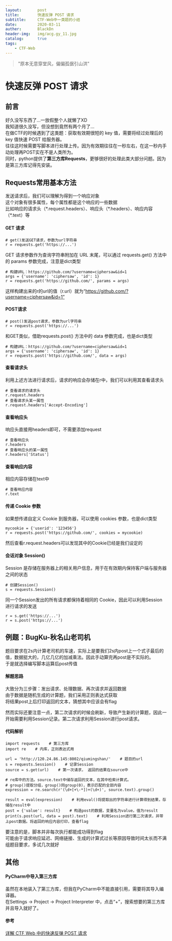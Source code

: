 ```yaml
---
layout:       post
title:        快速反弹 POST 请求
subtitle:     CTF-Web中一类题的小结
date:         2020-03-11
auther:       BlackDn
header-img:   img/acg.gy_11.jpg
catalog:      true
tags:
    - CTF-Web
---
```


> "原本无意穿堂风，偏偏孤倨引山洪"

# 快速反弹 POST 请求
## 前言
好久没写东西了...一放假整个人就懒了XD  
我知道很久没写，但没想到竟然有两个月了...  
在做CTF的时候遇到了这类题：获取有效期很短的 key 值，需要将经过处理后的 key 值快速 POST 给服务器。  
往往这时候需要写脚本进行处理上传。因为有效期往往在一秒左右，在这一秒内手动处理再POST实在不是人类所为。  
同时，python提供了**第三方库Requests**，更够很好的处理此类大部分问题。因为是第三方库记得先安装。  
## Requests常用基本方法
发送请求后，我们可以理解为得到一个响应对象  
这个对象有很多属性，每个属性都是这个响应的一些数据  
比如响应的请求头（\*.request.headers）、响应头（\*.headers）、响应内容（\*.text）等
#### GET 请求
```
# get()发送GET请求，参数为url字符串
r = requests.get('https://...')
```  
GET 请求参数作为查询字符串附加在 URL 末尾，可以通过 requests.get() 方法中的 params 参数完成，注意是dict类型  
```
# 构建URL：https://github.com/?username=ciphersaw&id=1
args = {'username': 'ciphersaw', 'id': 1}
r = requests.get('https://github.com/', params = args)
```  
这样构建出来的r的url的值（r.url）就为“https://github.com/?username=ciphersaw&id=1”  
#### POST请求
```
# post()发送post请求，参数为url字符串
r = requests.post('https://...')
```  
和GET类似，借助requests.post() 方法中的 data 参数完成，也是dict类型  
```
# 构建URL：https://github.com/?username=ciphersaw&id=1
args = {'username': 'ciphersaw', 'id': 1}
r = requests.post('https://github.com/', data = args)
```  
#### 查看请求头
利用上述方法进行请求后，请求的响应会存储在r中，我们可以利用其查看请求头  

```
# 查看请求的请求头
r.request.headers
# 查看请求头某一属性
r.request.headers['Accept-Encoding']
```
#### 查看响应头
响应头直接用headers即可，不需要添加request  

```
# 查看响应头
r.headers
# 查看响应头的某一属性
r.headers['Status']
```
#### 查看响应内容
相应内容存储在text中

```
# 查看响应内容
r.text
```
#### 传递 Cookie 参数
如果想传递自定义 Cookie 到服务器，可以使用 cookies 参数，也是dict类型  

```
mycookie = {'userid': '123456'}
r = requests.post('https://github.com/', cookies = mycookie)
```
然后查看r.request.headers可以发现其中的Cookie已经是我们设定的
#### 会话对象 Session()
Session 是存储在服务器上的相关用户信息，用于在有效期内保持客户端与服务器之间的状态  

```
# 创建Session()
s = requests.Session()
```
同一个Session发出的所有请求都保持着相同的 Cookie，因此可以利用Session进行请求的发送  

```
r = s.get('https://...')
r = s.post('https://...')
```
## 例题：BugKu-秋名山老司机
题目要求在2s内计算老司机的车速，实际上是要我们2s内post上一个式子最后的值，数据挺大的，几亿几亿的加减乘法。因此手动算完再post是不实际的。  
于是就选择编写脚本运算后post传值  
#### 解题思路
大致分为三步骤：发出请求、处理数据、再次请求并返回数据  
由于数据是随机生成的计算题，我们采用正则表达式获取  
将结果post上后打印返回的文本，猜想其中应该会有flag  
  
然而实际还要注意一点，第二次请求的时候会刷新，导致产生新的计算题，因此一开始需要利用Session记录。第二次请求利用Session进行post请求。
#### 代码解析
```
import requests    # 第三方库
import re    # 内库，正则表达式用

url = 'http://120.24.86.145:8002/qiumingshan/'    # 题目的url
s = requests.Session()    # 记录Session
source = s.get(url)    # 第一次请求， 返回的结果在source中

# re库中的方法。source.text中储存返回的文本，在其中检索计算式。
# group()提取分组，group()同group(0)，表示匹配的全部内容
expression = re.search(r'(\d+[+\-*])+(\d+)', source.text).group()

result = eval(expression)    # 利用eval()将提取出的字符串进行计算得到结果，存储在result中
post = {'value': result}    # 构造post的数据，变量名为value，值为result
print(s.post(url, data = post).text)    # 利用Session进行第二次请求，并带上post数据。将返回的响应内容打印，查看flag
```
要注意的是，脚本并非每次执行都能成功得到flag  
可能由于请求响应延迟、网络链接、生成的计算式过长等原因导致时间太长而不满组题目要求，多试几次就好  
## 其他
#### PyCharm中导入第三方库
虽然在本地装入了第三方库，但我在PyCharm中不能直接引用，需要将其导入编译器。  
在Settings -> Project -> Project Interpreter 中，点击“+”，搜索想要的第三方库并且导入就好了。
#### 参考
[详解 CTF Web 中的快速反弹 POST 请求](https://blog.csdn.net/qq_26090065/article/details/81583009)
